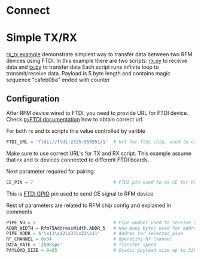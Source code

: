 # Connect

# Simple TX/RX
[rx_tx example](../../examples/rx_tx/) demonstrate simplest way to transfer data between two RFM devices using FTDI.
In this example there are two scripts: [rx.py](../../examples/rx_tx/rx.py) to receive data and [tx.py](../../examples/rx_tx/tx.py) to transfer data
Each script runs infinite loop to transmit/receive data. Payload is 5 byte length and contains magic sequence "cafeb0ba" ended with counter

## Configuration
After RFM device wired to FTDI, you need to provide URL for FTDI device.
Check [pyFTDI documentation](https://eblot.github.io/pyftdi/urlscheme.html) how to obtain correct url.

For both rx and tx scripts this value controlled by varible
```python
FTDI_URL = 'ftdi://ftdi:232h:555551/1'  # Url for ftdi chip, used to control RX
```
Make sure to use correct URL's for TX and RX script. This example assume that rx and tx devices connected to different FTDI boards.

Next parameter required for pairing:
```python 
CE_PIN = 7                              # FTDI pin used to as CE for RFM device
```
This is [FTDI GPIO](https://eblot.github.io/pyftdi/api/spi.html#gpios) pin used to send CE signal to RFM device

Rest of parameters are related to RFM chip config and explained in comments

```python
PIPE_NO = 0                             # Pipe number used to receive data
ADDR_WIDTH = Rfm75AddressWidth.ADDR_5   # How many bytes used for address
PIPE_ADDR = b'\x11\x22\x33\x22\x11'     # Addres for selected pipe
RF_CHANNEL = 0x04                       # Operating Rf Channel
DATA_RATE = '250ksps'                   # Transfer speed
PAYLOAD_SIZE = 0x05                     # Static payload size up to 32b
```